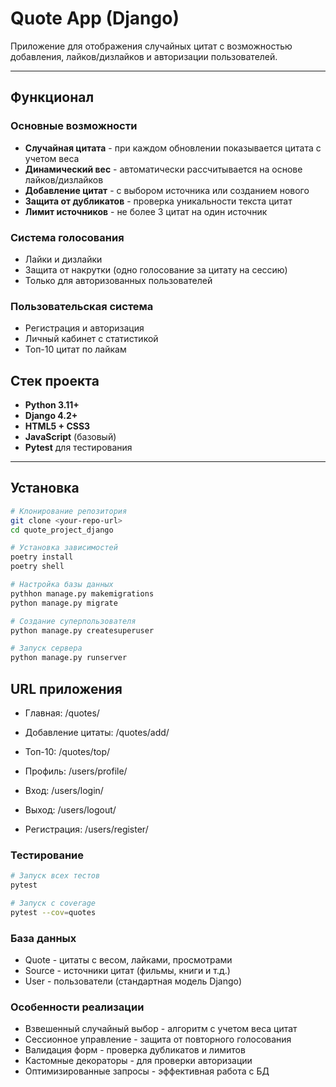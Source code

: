 # Quote App (Django)

Приложение для отображения случайных цитат с возможностью добавления, лайков/дизлайков и авторизации пользователей.

---

## Функционал

### Основные возможности
- **Случайная цитата** - при каждом обновлении показывается цитата с учетом веса
- **Динамический вес** - автоматически рассчитывается на основе лайков/дизлайков
- **Добавление цитат** - с выбором источника или созданием нового
- **Защита от дубликатов** - проверка уникальности текста цитат
- **Лимит источников** - не более 3 цитат на один источник

### Система голосования
- Лайки и дизлайки
- Защита от накрутки (одно голосование за цитату на сессию)
- Только для авторизованных пользователей

### Пользовательская система
- Регистрация и авторизация
- Личный кабинет с статистикой
- Топ-10 цитат по лайкам

## Стек проекта

- **Python 3.11+**
- **Django 4.2+**
- **HTML5 + CSS3**
- **JavaScript** (базовый)
- **Pytest** для тестирования

---

## Установка

```bash
# Клонирование репозитория
git clone <your-repo-url>
cd quote_project_django

# Установка зависимостей
poetry install
poetry shell

# Настройка базы данных
pythhon manage.py makemigrations
python manage.py migrate

# Создание суперпользователя
python manage.py createsuperuser

# Запуск сервера
python manage.py runserver
```

## URL приложения
- Главная: /quotes/

- Добавление цитаты: /quotes/add/

- Топ-10: /quotes/top/

- Профиль: /users/profile/

- Вход: /users/login/

- Выход: /users/logout/

- Регистрация: /users/register/

### Тестирование

```bash
# Запуск всех тестов
pytest

# Запуск с coverage
pytest --cov=quotes
```

### База данных

- Quote - цитаты с весом, лайками, просмотрами
- Source - источники цитат (фильмы, книги и т.д.)
- User - пользователи (стандартная модель Django)

### Особенности реализации

- Взвешенный случайный выбор - алгоритм с учетом веса цитат
- Сессионное управление - защита от повторного голосования
- Валидация форм - проверка дубликатов и лимитов
- Кастомные декораторы - для проверки авторизации
- Оптимизированные запросы - эффективная работа с БД
